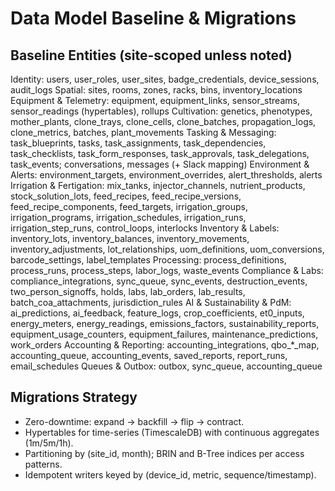 # Data Model Baseline & Migrations

## Baseline Entities (site-scoped unless noted)
Identity: users, user_roles, user_sites, badge_credentials, device_sessions, audit_logs
Spatial: sites, rooms, zones, racks, bins, inventory_locations
Equipment & Telemetry: equipment, equipment_links, sensor_streams, sensor_readings (hypertables), rollups
Cultivation: genetics, phenotypes, mother_plants, clone_trays, clone_cells, clone_batches, propagation_logs, clone_metrics, batches, plant_movements
Tasking & Messaging: task_blueprints, tasks, task_assignments, task_dependencies, task_checklists, task_form_responses, task_approvals, task_delegations, task_events; conversations, messages (+ Slack mapping)
Environment & Alerts: environment_targets, environment_overrides, alert_thresholds, alerts
Irrigation & Fertigation: mix_tanks, injector_channels, nutrient_products, stock_solution_lots, feed_recipes, feed_recipe_versions, feed_recipe_components, feed_targets, irrigation_groups, irrigation_programs, irrigation_schedules, irrigation_runs, irrigation_step_runs, control_loops, interlocks
Inventory & Labels: inventory_lots, inventory_balances, inventory_movements, inventory_adjustments, lot_relationships, uom_definitions, uom_conversions, barcode_settings, label_templates
Processing: process_definitions, process_runs, process_steps, labor_logs, waste_events
Compliance & Labs: compliance_integrations, sync_queue, sync_events, destruction_events, two_person_signoffs, holds, labs, lab_orders, lab_results, batch_coa_attachments, jurisdiction_rules
AI & Sustainability & PdM: ai_predictions, ai_feedback, feature_logs, crop_coefficients, et0_inputs, energy_meters, energy_readings, emissions_factors, sustainability_reports, equipment_usage_counters, equipment_failures, maintenance_predictions, work_orders
Accounting & Reporting: accounting_integrations, qbo_*_map, accounting_queue, accounting_events, saved_reports, report_runs, email_schedules
Queues & Outbox: outbox, sync_queue, accounting_queue

## Migrations Strategy
- Zero-downtime: expand → backfill → flip → contract.
- Hypertables for time-series (TimescaleDB) with continuous aggregates (1m/5m/1h).
- Partitioning by (site_id, month); BRIN and B-Tree indices per access patterns.
- Idempotent writers keyed by (device_id, metric, sequence/timestamp).
